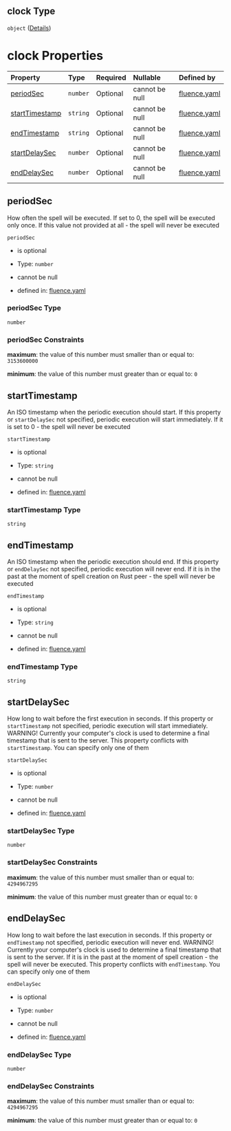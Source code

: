 ## clock Type

`object` ([Details](fluence-properties-spells-additionalproperties-properties-clock.md))

# clock Properties

| Property                          | Type     | Required | Nullable       | Defined by                                                                                                                                                                                                                                 |
| :-------------------------------- | :------- | :------- | :------------- | :----------------------------------------------------------------------------------------------------------------------------------------------------------------------------------------------------------------------------------------- |
| [periodSec](#periodsec)           | `number` | Optional | cannot be null | [fluence.yaml](fluence-properties-spells-additionalproperties-properties-clock-properties-periodsec.md "https://fluence.dev/schemas/fluence.yaml#/properties/spells/additionalProperties/properties/clock/properties/periodSec")           |
| [startTimestamp](#starttimestamp) | `string` | Optional | cannot be null | [fluence.yaml](fluence-properties-spells-additionalproperties-properties-clock-properties-starttimestamp.md "https://fluence.dev/schemas/fluence.yaml#/properties/spells/additionalProperties/properties/clock/properties/startTimestamp") |
| [endTimestamp](#endtimestamp)     | `string` | Optional | cannot be null | [fluence.yaml](fluence-properties-spells-additionalproperties-properties-clock-properties-endtimestamp.md "https://fluence.dev/schemas/fluence.yaml#/properties/spells/additionalProperties/properties/clock/properties/endTimestamp")     |
| [startDelaySec](#startdelaysec)   | `number` | Optional | cannot be null | [fluence.yaml](fluence-properties-spells-additionalproperties-properties-clock-properties-startdelaysec.md "https://fluence.dev/schemas/fluence.yaml#/properties/spells/additionalProperties/properties/clock/properties/startDelaySec")   |
| [endDelaySec](#enddelaysec)       | `number` | Optional | cannot be null | [fluence.yaml](fluence-properties-spells-additionalproperties-properties-clock-properties-enddelaysec.md "https://fluence.dev/schemas/fluence.yaml#/properties/spells/additionalProperties/properties/clock/properties/endDelaySec")       |

## periodSec

How often the spell will be executed. If set to 0, the spell will be executed only once. If this value not provided at all - the spell will never be executed

`periodSec`

*   is optional

*   Type: `number`

*   cannot be null

*   defined in: [fluence.yaml](fluence-properties-spells-additionalproperties-properties-clock-properties-periodsec.md "https://fluence.dev/schemas/fluence.yaml#/properties/spells/additionalProperties/properties/clock/properties/periodSec")

### periodSec Type

`number`

### periodSec Constraints

**maximum**: the value of this number must smaller than or equal to: `3153600000`

**minimum**: the value of this number must greater than or equal to: `0`

## startTimestamp

An ISO timestamp when the periodic execution should start. If this property or `startDelaySec` not specified, periodic execution will start immediately. If it is set to 0 - the spell will never be executed

`startTimestamp`

*   is optional

*   Type: `string`

*   cannot be null

*   defined in: [fluence.yaml](fluence-properties-spells-additionalproperties-properties-clock-properties-starttimestamp.md "https://fluence.dev/schemas/fluence.yaml#/properties/spells/additionalProperties/properties/clock/properties/startTimestamp")

### startTimestamp Type

`string`

## endTimestamp

An ISO timestamp when the periodic execution should end. If this property or `endDelaySec` not specified, periodic execution will never end. If it is in the past at the moment of spell creation on Rust peer - the spell will never be executed

`endTimestamp`

*   is optional

*   Type: `string`

*   cannot be null

*   defined in: [fluence.yaml](fluence-properties-spells-additionalproperties-properties-clock-properties-endtimestamp.md "https://fluence.dev/schemas/fluence.yaml#/properties/spells/additionalProperties/properties/clock/properties/endTimestamp")

### endTimestamp Type

`string`

## startDelaySec

How long to wait before the first execution in seconds. If this property or `startTimestamp` not specified, periodic execution will start immediately. WARNING! Currently your computer's clock is used to determine a final timestamp that is sent to the server. This property conflicts with `startTimestamp`. You can specify only one of them

`startDelaySec`

*   is optional

*   Type: `number`

*   cannot be null

*   defined in: [fluence.yaml](fluence-properties-spells-additionalproperties-properties-clock-properties-startdelaysec.md "https://fluence.dev/schemas/fluence.yaml#/properties/spells/additionalProperties/properties/clock/properties/startDelaySec")

### startDelaySec Type

`number`

### startDelaySec Constraints

**maximum**: the value of this number must smaller than or equal to: `4294967295`

**minimum**: the value of this number must greater than or equal to: `0`

## endDelaySec

How long to wait before the last execution in seconds. If this property or `endTimestamp` not specified, periodic execution will never end. WARNING! Currently your computer's clock is used to determine a final timestamp that is sent to the server. If it is in the past at the moment of spell creation - the spell will never be executed. This property conflicts with `endTimestamp`. You can specify only one of them

`endDelaySec`

*   is optional

*   Type: `number`

*   cannot be null

*   defined in: [fluence.yaml](fluence-properties-spells-additionalproperties-properties-clock-properties-enddelaysec.md "https://fluence.dev/schemas/fluence.yaml#/properties/spells/additionalProperties/properties/clock/properties/endDelaySec")

### endDelaySec Type

`number`

### endDelaySec Constraints

**maximum**: the value of this number must smaller than or equal to: `4294967295`

**minimum**: the value of this number must greater than or equal to: `0`
